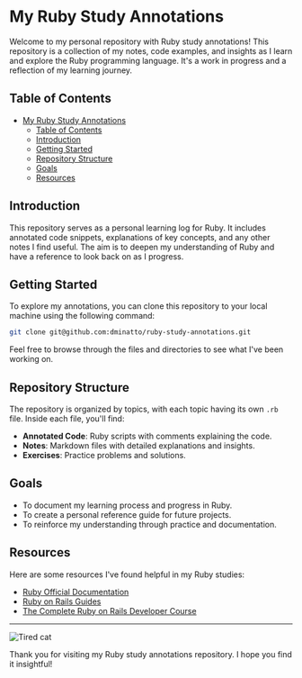 # My Ruby Study Annotations

Welcome to my personal repository with Ruby study annotations! This repository is a collection of my notes, code examples, and insights as I learn and explore the Ruby programming language. It's a work in progress and a reflection of my learning journey.

## Table of Contents

- [My Ruby Study Annotations](#my-ruby-study-annotations)
  - [Table of Contents](#table-of-contents)
  - [Introduction](#introduction)
  - [Getting Started](#getting-started)
  - [Repository Structure](#repository-structure)
  - [Goals](#goals)
  - [Resources](#resources)

## Introduction

This repository serves as a personal learning log for Ruby. It includes annotated code snippets, explanations of key concepts, and any other notes I find useful. The aim is to deepen my understanding of Ruby and have a reference to look back on as I progress.

## Getting Started

To explore my annotations, you can clone this repository to your local machine using the following command:

```bash
git clone git@github.com:dminatto/ruby-study-annotations.git
```

Feel free to browse through the files and directories to see what I've been working on.

## Repository Structure

The repository is organized by topics, with each topic having its own `.rb` file. Inside each file, you'll find:

- **Annotated Code**: Ruby scripts with comments explaining the code.
- **Notes**: Markdown files with detailed explanations and insights.
- **Exercises**: Practice problems and solutions.

## Goals

- To document my learning process and progress in Ruby.
- To create a personal reference guide for future projects.
- To reinforce my understanding through practice and documentation.

## Resources

Here are some resources I've found helpful in my Ruby studies:

- [Ruby Official Documentation](https://www.ruby-lang.org/en/documentation/)
- [Ruby on Rails Guides](https://guides.rubyonrails.org/)
- [The Complete Ruby on Rails Developer Course](https://www.udemy.com/course/the-complete-ruby-on-rails-developer-course)

---

![Tired cat](https://media4.giphy.com/media/v1.Y2lkPTc5MGI3NjExaXk3eHk1YTNwMjBiZWxub3M4azZqeWx4eWhrZWx2azJoOG02c3lvMyZlcD12MV9pbnRlcm5hbF9naWZfYnlfaWQmY3Q9Zw/ZQbON1Fr2Ada0/giphy.gif)

Thank you for visiting my Ruby study annotations repository. I hope you find it insightful!
